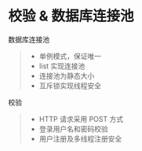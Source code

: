 
校验 & 数据库连接池
===============
数据库连接池
> * 单例模式，保证唯一
> * list 实现连接池
> * 连接池为静态大小
> * 互斥锁实现线程安全

校验  
> * HTTP 请求采用 POST 方式
> * 登录用户名和密码校验
> * 用户注册及多线程注册安全